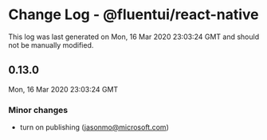 # Change Log - @fluentui/react-native

This log was last generated on Mon, 16 Mar 2020 23:03:24 GMT and should not be manually modified.

## 0.13.0
Mon, 16 Mar 2020 23:03:24 GMT

### Minor changes

- turn on publishing (jasonmo@microsoft.com)
